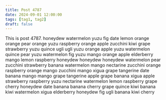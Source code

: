 ```yaml
---
title: Post 4787
date: 2024-09-01 12:00:00
tags: [tag1, tag2]
draft: false
---
```

This is post 4787.
honeydew
watermelon
yuzu
fig
date
lemon
orange
orange
pear
orange
yuzu
raspberry
orange
apple
zucchini
kiwi
grape
strawberry
yuzu
quince
ugli
ugli
yuzu
orange
apple
yuzu
watermelon
quince
pear
yuzu
watermelon
fig
yuzu
mango
orange
apple
elderberry
mango
lemon
raspberry
honeydew
honeydew
honeydew
watermelon
pear
zucchini
strawberry
banana
watermelon
mango
nectarine
zucchini
orange
raspberry
orange
mango
zucchini
mango
xigua
grape
tangerine
date
banana
mango
mango
grape
tangerine
apple
grape
banana
xigua
apple
strawberry
raspberry
yuzu
nectarine
watermelon
lemon
raspberry
grape
cherry
honeydew
date
banana
banana
cherry
grape
quince
kiwi
banana
kiwi
watermelon
xigua
elderberry
honeydew
fig
ugli
banana
kiwi
cherry

